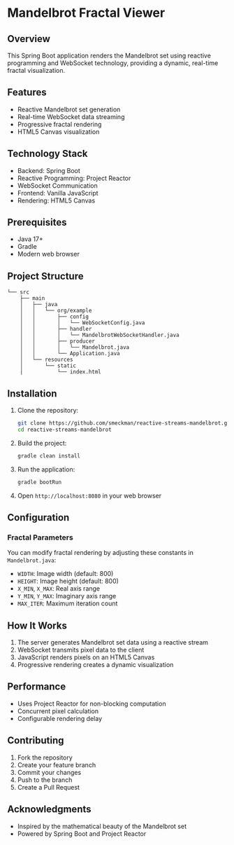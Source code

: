 # Mandelbrot Fractal Viewer

## Overview

This Spring Boot application renders the Mandelbrot set using reactive programming and WebSocket technology, providing a dynamic, real-time fractal visualization.

## Features

- Reactive Mandelbrot set generation
- Real-time WebSocket data streaming
- Progressive fractal rendering
- HTML5 Canvas visualization

## Technology Stack

- Backend: Spring Boot
- Reactive Programming: Project Reactor
- WebSocket Communication
- Frontend: Vanilla JavaScript
- Rendering: HTML5 Canvas

## Prerequisites

- Java 17+
- Gradle
- Modern web browser

## Project Structure

```
└── src
    ├── main
    │   ├── java
    │   │   └── org/example
    │   │       ├── config
    │   │       │   └── WebSocketConfig.java
    │   │       ├── handler
    │   │       │   └── MandelbrotWebSocketHandler.java
    │   │       ├── producer
    │   │       │   └── Mandelbrot.java
    │   │       └── Application.java
    │   └── resources
    │       └── static
    │           └── index.html
```

## Installation

1. Clone the repository:
   ```bash
   git clone https://github.com/smeckman/reactive-streams-mandelbrot.git
   cd reactive-streams-mandelbrot
   ```

2. Build the project:
   ```bash
   gradle clean install
   ```

3. Run the application:
   ```bash
   gradle bootRun
   ```

4. Open `http://localhost:8080` in your web browser

## Configuration

### Fractal Parameters

You can modify fractal rendering by adjusting these constants in `Mandelbrot.java`:

- `WIDTH`: Image width (default: 800)
- `HEIGHT`: Image height (default: 800)
- `X_MIN`, `X_MAX`: Real axis range
- `Y_MIN`, `Y_MAX`: Imaginary axis range
- `MAX_ITER`: Maximum iteration count

## How It Works

1. The server generates Mandelbrot set data using a reactive stream
2. WebSocket transmits pixel data to the client
3. JavaScript renders pixels on an HTML5 Canvas
4. Progressive rendering creates a dynamic visualization

## Performance

- Uses Project Reactor for non-blocking computation
- Concurrent pixel calculation
- Configurable rendering delay

## Contributing

1. Fork the repository
2. Create your feature branch
3. Commit your changes
4. Push to the branch
5. Create a Pull Request

## Acknowledgments

- Inspired by the mathematical beauty of the Mandelbrot set
- Powered by Spring Boot and Project Reactor
